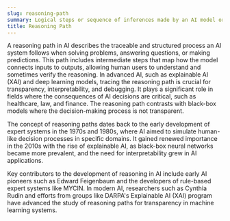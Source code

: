 ```yaml
---
slug: reasoning-path
summary: Logical steps or sequence of inferences made by an AI model or system to arrive at a conclusion, decision, or solution.
title: Reasoning Path
---
```


A reasoning path in AI describes the traceable and structured process an AI system follows when solving problems, answering questions, or making predictions. This path includes intermediate steps that map how the model connects inputs to outputs, allowing human users to understand and sometimes verify the reasoning. In advanced AI, such as explainable AI (XAI) and deep learning models, tracing the reasoning path is crucial for transparency, interpretability, and debugging. It plays a significant role in fields where the consequences of AI decisions are critical, such as healthcare, law, and finance. The reasoning path contrasts with black-box models where the decision-making process is not transparent.

The concept of reasoning paths dates back to the early development of expert systems in the 1970s and 1980s, where AI aimed to simulate human-like decision processes in specific domains. It gained renewed importance in the 2010s with the rise of explainable AI, as black-box neural networks became more prevalent, and the need for interpretability grew in AI applications.

Key contributors to the development of reasoning in AI include early AI pioneers such as Edward Feigenbaum and the developers of rule-based expert systems like MYCIN. In modern AI, researchers such as Cynthia Rudin and efforts from groups like DARPA's Explainable AI (XAI) program have advanced the study of reasoning paths for transparency in machine learning systems.

